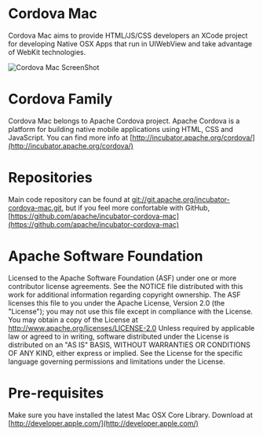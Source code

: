 Cordova Mac
===========
Cordova Mac aims to provide HTML/JS/CSS developers an XCode project for developing Native OSX Apps that run in UIWebView and take advantage of WebKit technologies.

![Cordova Mac ScreenShot](https://raw.github.com/apache/incubator-cordova-mac/master/CordovaMacScreenShot.png)

Cordova Family
==============
Cordova Mac belongs to Apache Cordova project. Apache Cordova is a platform for building native mobile applications using HTML, CSS and JavaScript. You can find more info at [http://incubator.apache.org/cordova/](http://incubator.apache.org/cordova/)

Repositories
============
Main code repository can be found at [git://git.apache.org/incubator-cordova-mac.git](git://git.apache.org/incubator-cordova-mac.git), but if you feel more confortable with GitHub, [https://github.com/apache/incubator-cordova-mac](https://github.com/apache/incubator-cordova-mac)

Apache Software Foundation
==========================
Licensed to the Apache Software Foundation (ASF) under one or more contributor license agreements.  See the NOTICE file distributed with this work for additional information regarding copyright ownership.  The ASF licenses this file to you under the Apache License, Version 2.0 (the "License"); you may not use this file except in compliance with the License. You may obtain a copy of the License at http://www.apache.org/licenses/LICENSE-2.0 Unless required by applicable law or agreed to in writing, software distributed under the License is distributed on an "AS IS" BASIS, WITHOUT WARRANTIES OR CONDITIONS OF ANY KIND, either express or implied.  See the License for the specific language governing permissions and limitations under the License.
 
Pre-requisites
==============
Make sure you have installed the latest Mac OSX Core Library. Download at [http://developer.apple.com/](http://developer.apple.com/)

